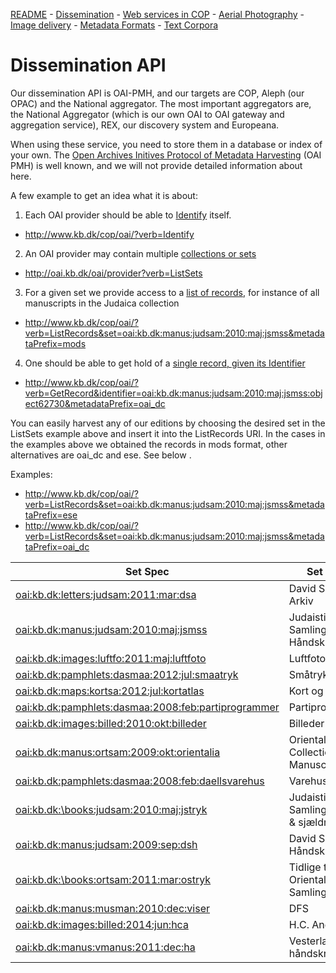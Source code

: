 [README](README.md) - [Dissemination](oai-pmh.md) - [Web services in COP](cop-backend.md) - [Aerial Photography](geographic-data.md) - [Image delivery](image-delivery.md) - [Metadata Formats](metadata-formats.md) - [Text Corpora](text-corpora.md)

# Dissemination API

Our dissemination API is OAI-PMH, and our targets are COP, Aleph (our
OPAC) and the National aggregator. The most important aggregators are,
the National Aggregator (which is our own OAI to OAI gateway and
aggregation service), REX, our discovery system and Europeana.

When using these service, you need to store them in a database or
index of your own. The [Open Archives Initives Protocol of Metadata
Harvesting](http://www.openarchives.org/OAI/openarchivesprotocol.html)
(OAI PMH) is well known, and we will not provide detailed information
about here.

A few example to get an idea what it is about:

1. Each OAI provider should be able to [Identify](http://www.openarchives.org/OAI/openarchivesprotocol.html#Identify) itself.  
  + http://www.kb.dk/cop/oai/?verb=Identify

2. An OAI provider may contain multiple [collections or sets](http://www.openarchives.org/OAI/openarchivesprotocol.html#ListSets)
  + http://oai.kb.dk/oai/provider?verb=ListSets

3. For a given set we provide access to a [list of records](http://www.openarchives.org/OAI/openarchivesprotocol.html#ListRecords),
  for instance of all manuscripts in the Judaica collection 
  + http://www.kb.dk/cop/oai/?verb=ListRecords&set=oai:kb.dk:manus:judsam:2010:maj:jsmss&metadataPrefix=mods
  
4. One should be able to get hold of a [single record, given its Identifier](http://www.openarchives.org/OAI/openarchivesprotocol.html#GetRecord)
  + http://www.kb.dk/cop/oai/?verb=GetRecord&identifier=oai:kb.dk:manus:judsam:2010:maj:jsmss:object62730&metadataPrefix=oai_dc

You can easily harvest any of our editions by choosing the
desired set in the ListSets example above and insert it into the
ListRecords URI. In the cases in the examples above we obtained the
records in mods format, other alternatives are oai_dc and ese. See
below .

Examples:

+ http://www.kb.dk/cop/oai/?verb=ListRecords&set=oai:kb.dk:manus:judsam:2010:maj:jsmss&metadataPrefix=ese
+ http://www.kb.dk/cop/oai/?verb=ListRecords&set=oai:kb.dk:manus:judsam:2010:maj:jsmss&metadataPrefix=oai_dc

| Set Spec | Set Name |
|----------|----------|
| [oai:kb.dk:letters:judsam:2011:mar:dsa](http://www.kb.dk/cop/oai/?verb=ListRecords&set=oai:kb.dk:letters:judsam:2011:mar:dsa&metadataPrefix=ese) | David Simonsens Arkiv |
| [oai:kb.dk:manus:judsam:2010:maj:jsmss](http://www.kb.dk/cop/oai/?verb=ListRecords&set=oai:kb.dk:manus:judsam:2010:maj:jsmss&metadataPrefix=ese) | Judaistisk Samling: Håndskrifter | 
| [oai:kb.dk:images:luftfo:2011:maj:luftfoto](http://www.kb.dk/cop/oai/?verb=ListRecords&set=oai:kb.dk:images:luftfo:2011:maj:luftfoto&metadataPrefix=ese) | Luftfoto |
| [oai:kb.dk:pamphlets:dasmaa:2012:jul:smaatryk](http://www.kb.dk/cop/oai/?verb=ListRecords&set=oai:kb.dk:pamphlets:dasmaa:2012:jul:smaatryk&metadataPrefix=ese) | Småtryk |
| [oai:kb.dk:maps:kortsa:2012:jul:kortatlas](http://www.kb.dk/cop/oai/?verb=ListRecords&set=oai:kb.dk:maps:kortsa:2012:jul:kortatlas&metadataPrefix=ese) | Kort og Atlas |
| [oai:kb.dk:pamphlets:dasmaa:2008:feb:partiprogrammer](http://www.kb.dk/cop/oai/?verb=ListRecords&set=oai:kb.dk:pamphlets:dasmaa:2008:feb:partiprogrammer&metadataPrefix=ese) | Partiprogram |
| [oai:kb.dk:images:billed:2010:okt:billeder](http://www.kb.dk/cop/oai/?verb=ListRecords&set=oai:kb.dk:images:billed:2010:okt:billeder&metadataPrefix=ese) | Billeder | 
| [oai:kb.dk:manus:ortsam:2009:okt:orientalia](http://www.kb.dk/cop/oai/?verb=ListRecords&set=oai:kb.dk:manus:ortsam:2009:okt:orientalia&metadataPrefix=ese) | Oriental Collection: Manuscripts |
| [oai:kb.dk:pamphlets:dasmaa:2008:feb:daellsvarehus](http://www.kb.dk/cop/oai/?verb=ListRecords&set=oai:kb.dk:pamphlets:dasmaa:2008:feb:daellsvarehus&metadataPrefix=ese) | Varehuskataloger |
| [oai:kb.dk:\books:judsam:2010:maj:jstryk](http://www.kb.dk/cop/oai/?verb=ListRecords&set=oai:kb.dk:books:judsam:2010:maj:jstryk&metadataPrefix=ese) | Judaistisk Samling: Tidlige & sjældne tryk |
| [oai:kb.dk:manus:judsam:2009:sep:dsh](http://www.kb.dk/cop/oai/?verb=ListRecords&set=oai:kb.dk:manus:judsam:2009:sep:dsh&metadataPrefix=ese) | David Simonsens Håndskrifter |
| [oai:kb.dk:\books:ortsam:2011:mar:ostryk](http://www.kb.dk/cop/oai/?verb=ListRecords&set=oai:kb.dk:books:ortsam:2011:mar:ostryk&metadataPrefix=ese) | Tidlige tryk i Orientalsk Samling |
| [oai:kb.dk:manus:musman:2010:dec:viser](http://www.kb.dk/cop/oai/?verb=ListRecords&set=oai:kb.dk:manus:musman:2010:dec:viser&metadataPrefix=ese) | DFS |
| [oai:kb.dk:images:billed:2014:jun:hca](http://www.kb.dk/cop/oai/?verb=ListRecords&set=oai:kb.dk:images:billed:2014:jun:hca&metadataPrefix=ese) | H.C. Andersen |
| [oai:kb.dk:manus:vmanus:2011:dec:ha](http://www.kb.dk/cop/oai/?verb=ListRecords&set=oai:kb.dk:manus:vmanus:2011:dec:ha&metadataPrefix=ese) | Vesterlandske håndskrifter |



